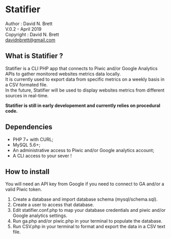 # Statifier

Author : David N. Brett<br/>
V.0.2 - April 2019<br/>
Copyright : David N. Brett<br/>
davidnbrett@gmail.com<br/>

<h2>What is Statifier ?</h2>

<p>Statifier is a CLI PHP app that connects to Piwic and/or Google Analytics APIs to gather monitored websites metrics data locally.<br/>
It is currently used to export data from specific metrics on a weekly basis in a CSV formated file.<br/>
    In the future, Statifier will be used to display websites metrics from different sources in real-time.<br/></p>

<p><strong>Statifier is still in early developement and currently relies on procedural code.</strong></p>

<h2>Dependencies</h2>

<ul>
    <li>PHP 7+ with CURL;</li>
    <li>MySQL 5.6+;</li>
    <li>An administrative access to Piwic and/or Google analytics account;</li>
    <li>A CLI access to your sever !</li>
</ul>

<h2>How to install</h2>

<p>You will need an API key from Google if you need to connect to GA and/or a valid Piwic token.</p>
<ol>
    <li>Create a database and import database schema (mysql/schema.sql).</li>
    <li>Create a user to access that database.</li>
    <li>Edit statifier.conf.php to map your database credentials and piwic and/or Google analytics settings.</li>
    <li>Run ga.php and/or piwic.php in your terminal to populate the database.</li>
    <li>Run CSV.php in your terminal to format and export the data in a CSV text file.</li>
</ol>